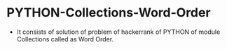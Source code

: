 # PYTHON-Collections-Word-Order
- It consists of solution of problem of hackerrank of PYTHON of module Collections called as Word Order.

